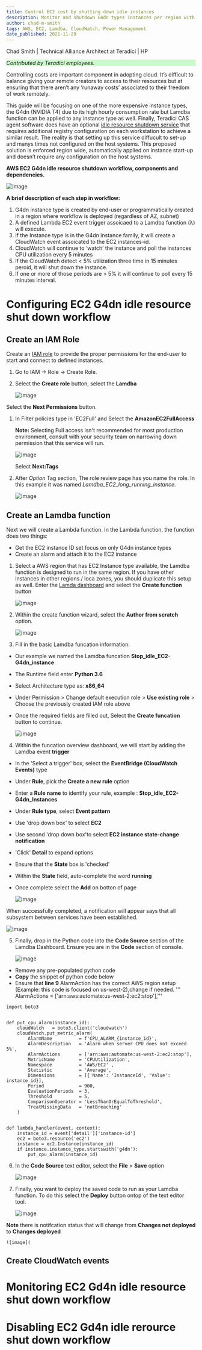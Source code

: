 ```yaml
---
title: Control EC2 cost by shutting down idle instances
description: Monitor and shutdown G4dn types instances per region with AWS Lamdba and CloudWatch Services
author: chad-m-smith
tags: AWS, EC2, Lamdba, CloudWatch, Power Management
date_published: 2021-11-29
---
```


Chad Smith | Technical Alliance Architect at Teradici | HP

<p style="background-color:#CAFACA;"><i>Contributed by Teradici employees.</i></p>

Controlling costs are important component in adopting cloud. It’s difficult to balance giving your remote creators to access to their resources but at ensuring that there aren’t any ‘runaway costs’ associated to their freedom of work remotely.  

This guide will be focusing on one of the more expensive instance types, the G4dn (NVIDIA T4) due to its high hourly consumption rate but Lamdba function can be applied to any instance type as well. Finally, Teradici CAS agent software does have an optional [idle resource shutdown service](https://www.teradici.com/web-help/cas_manager_as_a_service/reference/install_configure_cam_idle_shutdown/) that requires additional registry configuration on each workstation to achieve a similar result. The reality is that setting up this service diffucult to set-up and manys times not configured on the host systems. This proposed solution is enforced region wide, automatically applied on instance start-up and doesn’t require any configuration on the host systems.

**AWS EC2 G4dn idle resource shutdown workflow, components and dependencies.**

![image](https://github.com/ChadSmithTeradici/AWS_EC2_Stop_Idle_Instance_Lambda_CloudWatch/blob/main/images/StopLongRunninginstances.jpg)

**A brief description of each step in workflow:**
1. G4dn instance type is created by end-user or programmatically created in a region where workflow is deployed (regardless of AZ, subnet)
1. A defined Lambda EC2 event trigger assoicaed to a Lamdba function (λ) will execute.
1. If the Instance type is in the G4dn instance family, it will create a CloudWatch event assoicated to the EC2 instances-id.
1. CloudWatch will continue to ‘watch’ the instance and poll the instances CPU utilization every 5 minutes 
1. If the CloudWatch detect  < 5% utilization three time in 15 minutes peroid, it will shut down the instance.
1. If one or more of those periods are > 5% it will continue to poll every 15 minutes interval. 

# Configuring EC2 G4dn idle resource shut down workflow #
## Create an IAM Role ##
Create an [IAM role](https://console.aws.amazon.com/iamv2/home?#/roles) to provide the proper permissions for the end-user to start and connect to defined instances.

1. Go to IAM -> Role -> Create Role. 
    
1. Select the **Create role** button, select the **Lamdba**

    ![image](https://github.com/ChadSmithTeradici/AWS_EC2_Stop_Idle_Instance_Lambda_CloudWatch/blob/main/images/CreateRole.jpg)
    
Select the **Next Permissions** button.

1. In Filter policies type in 'EC2Full' and Select the **AmazonEC2FullAccess**

    **Note:** Selecting Full access isn't recommended for most production environment, consult with your security team on narrowing down permission that this           service will run.
    
    ![image](https://github.com/ChadSmithTeradici/AWS_EC2_Stop_Idle_Instance_Lambda_CloudWatch/blob/main/images/AttachPermission.jpg)    
    
    Select **Next:Tags**
  
1. After *Option* Tag section, The role review page has you name the role. In this example it was named *Lamdba_EC2_long_running_instance*. 

    ![image](https://github.com/ChadSmithTeradici/AWS_EC2_Stop_Idle_Instance_Lambda_CloudWatch/blob/main/images/CreateRoleReview.jpg)

## Create an Lamdba function ##
Next we will create a Lambda function. In the Lambda function, the function does two things:
- Get the EC2 instance ID set focus on only G4dn instance types
- Create an alarm and attach it to the EC2 instance

1. Select a AWS region that has EC2 Instance type available, the Lamdba function is designed to run in the same region. If you have other instances in other regions / loca zones, you should duplicate this setup as well. Enter the [Lamda dashboard](console.aws.amazon.com/lambda/) and select the **Create function** button

    ![image](https://github.com/ChadSmithTeradici/AWS_EC2_Stop_Idle_Instance_Lambda_CloudWatch/blob/main/images/CreateFunction.jpg)

1. Within the create function wizard, select the **Author from scratch** option.

    ![image](https://github.com/ChadSmithTeradici/AWS_EC2_Stop_Idle_Instance_Lambda_CloudWatch/blob/main/images/AuthorFromScatch.jpg)

1. Fill in the basic Lamdba funcation information:
- Our example we named the Lamdba funcation **Stop_idle_EC2-G4dn_instance**
- The Runtime field enter **Python 3.6**
- Select Architecture type as: **x86_64**
- Under Permission > Change default execution role > **Use existing role** > Choose the previously created IAM role above
- Once the required fields are filled out, Select the **Create funcation** button to continue.

    ![image](https://github.com/ChadSmithTeradici/AWS_EC2_Stop_Idle_Instance_Lambda_CloudWatch/blob/main/images/createFuncationBasic.jpg)

4. Within the funcation overview dashboard, we will start by adding the Lamdba event **trigger** 
- In the 'Select a trigger' box, select the **EventBridge (CloudWatch Events)** type
- Under **Rule**, pick the **Create a new rule** option
- Enter a **Rule name** to identify your rule, example : **Stop_idle_EC2-G4dn_Instances**
- Under **Rule type**, select **Event pattern**
- Use 'drop down box' to select **EC2**
- Use second 'drop down box'to select **EC2 instance state-change notification**
- 'Click' **Detail** to expand options
- Ensure that the **State** box is 'checked'
- Within the **State** field, auto-complete the word **running**
- Once complete select the **Add** on botton of page

    ![image](https://github.com/ChadSmithTeradici/AWS_EC2_Stop_Idle_Instance_Lambda_CloudWatch/blob/main/images/AddTrigger1.jpg)

When successfully completed, a notification will appear says that all subsystem between services have been established.

   ![image](https://github.com/ChadSmithTeradici/AWS_EC2_Stop_Idle_Instance_Lambda_CloudWatch/blob/main/images/SuccessfulTrigger.jpg)

5. Finally, drop in the Python code into the **Code Source** section of the Lamdba Dashboard. Ensure you are in the **Code** section of console.

    ![image](https://github.com/ChadSmithTeradici/AWS_EC2_Stop_Idle_Instance_Lambda_CloudWatch/blob/main/images/CodeToolBar.jpg)

- Remove any pre-populated python code
- **Copy** the snippet of python code below
- Ensure that **line 9** AlarmAction has the correct AWS region setup (Example: this code is focused on us-west-2),change if needed.
''' AlarmActions       = ['arn:aws:automate:us-west-2:ec2:stop'],'''

```
import boto3


def put_cpu_alarm(instance_id):
    cloudWatch   = boto3.client('cloudwatch')
    cloudWatch.put_metric_alarm(
        AlarmName          = f'CPU_ALARM_{instance_id}',
        AlarmDescription   = 'Alarm when server CPU does not exceed 5%',
        AlarmActions       = ['arn:aws:automate:us-west-2:ec2:stop'],
        MetricName         = 'CPUUtilization',
        Namespace          = 'AWS/EC2' ,
        Statistic          = 'Average',
        Dimensions         = [{'Name': 'InstanceId', 'Value': instance_id}],
        Period             = 900,
        EvaluationPeriods  = 3,
        Threshold          = 5,
        ComparisonOperator = 'LessThanOrEqualToThreshold',
        TreatMissingData   = 'notBreaching'
    )


def lambda_handler(event, context):
    instance_id = event['detail']['instance-id']
    ec2 = boto3.resource('ec2')
    instance = ec2.Instance(instance_id)
    if instance.instance_type.startswith('g4dn'):
        put_cpu_alarm(instance_id)
```
6. In the **Code Source** text editor, select the **File** > **Save** option

    ![image](https://github.com/ChadSmithTeradici/AWS_EC2_Stop_Idle_Instance_Lambda_CloudWatch/blob/main/images/SavedPythonCode.jpg)

7. Finally, you want to deploy the saved code to run as your Lamdba function. To do this select the **Deploy** button ontop of the text editor tool.

    ![image](https://github.com/ChadSmithTeradici/AWS_EC2_Stop_Idle_Instance_Lambda_CloudWatch/blob/main/images/DeployPythonCode.jpg)
   
**Note** there is notifcation status that will change from **Changes not deployed** to **Changes deployed**

    ![image](

## Create CloudWatch events ##
# Monitoring EC2 Gd4n idle resource shut down workflow #

# Disabling EC2 Gd4n idle rerource shut down workflow #



